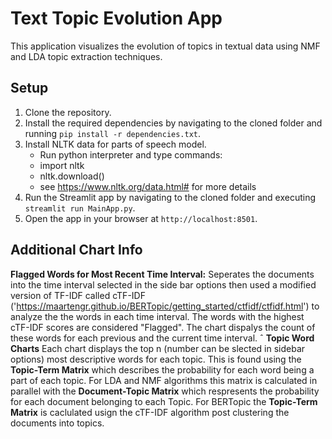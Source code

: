 # Text Topic Evolution App

This application visualizes the evolution of topics in textual data using NMF and LDA topic extraction techniques.

## Setup

1. Clone the repository.
2. Install the required dependencies by navigating to the cloned folder and running `pip install -r dependencies.txt`.
3. Install NLTK data for parts of speech model.
    - Run python interpreter and type commands:
    - import nltk
    - nltk.download()
    - see https://www.nltk.org/data.html# for more details
4. Run the Streamlit app by navigating to the cloned folder and executing `streamlit run MainApp.py`.
5. Open the app in your browser at `http://localhost:8501`.

## Additional Chart Info
__Flagged Words for Most Recent Time Interval:__
Seperates the documents into the time interval selected in the side bar options then used a modified version of TF-IDF called cTF-IDF ('https://maartengr.github.io/BERTopic/getting_started/ctfidf/ctfidf.html') to analyze the the words in each time interval. The words with the highest cTF-IDF scores are considered "Flagged". The chart dispalys the count of these words for each previous and the current time interval.
ˆ
__Topic Word Charts__
Each chart displays the top n (number can be slected in sidebar options) most descriptive words for each topic. This is found using the **Topic-Term Matrix** which describes the probability for each word being a part of each topic. For LDA and NMF algorithms this matrix is calculated in parallel with the **Document-Topic Matrix** which respresents the probability for each document belonging to each Topic. For BERTopic the **Topic-Term Matrix** is caclulated usign the cTF-IDF algorithm post clustering the documents into topics.
